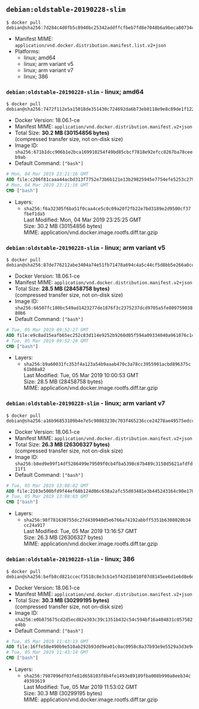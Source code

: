 ## `debian:oldstable-20190228-slim`

```console
$ docker pull debian@sha256:7d284c4d0fb5c8940bc25342addffcfbeb7fd8e7048b6a9beca80734c8d2347f
```

-	Manifest MIME: `application/vnd.docker.distribution.manifest.list.v2+json`
-	Platforms:
	-	linux; amd64
	-	linux; arm variant v5
	-	linux; arm variant v7
	-	linux; 386

### `debian:oldstable-20190228-slim` - linux; amd64

```console
$ docker pull debian@sha256:7472f112e5a15018de351430c724692da6b73eb0118e9e8c89de1f122af152df
```

-	Docker Version: 18.06.1-ce
-	Manifest MIME: `application/vnd.docker.distribution.manifest.v2+json`
-	Total Size: **30.2 MB (30154856 bytes)**  
	(compressed transfer size, not on-disk size)
-	Image ID: `sha256:671b1dcc906b1e2bca169910254f49bd85cbcf7818e92efcc8267ba78ceeb9ab`
-	Default Command: `["bash"]`

```dockerfile
# Mon, 04 Mar 2019 23:21:16 GMT
ADD file:c206f81caaa44acbd313f7752e73b6b121e13b29825945e7754efe5253c27975 in / 
# Mon, 04 Mar 2019 23:21:16 GMT
CMD ["bash"]
```

-	Layers:
	-	`sha256:f6a32305f6ba51f0caa4ce5c0c09a20f2fb22e7bd3189e2d9500cf37fbef1da5`  
		Last Modified: Mon, 04 Mar 2019 23:25:25 GMT  
		Size: 30.2 MB (30154856 bytes)  
		MIME: application/vnd.docker.image.rootfs.diff.tar.gzip

### `debian:oldstable-20190228-slim` - linux; arm variant v5

```console
$ docker pull debian@sha256:87de776212abe3404a74e51fb71478a694c4a5c44cf5d8bb5e266a0cd81dcdda
```

-	Docker Version: 18.06.1-ce
-	Manifest MIME: `application/vnd.docker.distribution.manifest.v2+json`
-	Total Size: **28.5 MB (28458758 bytes)**  
	(compressed transfer size, not on-disk size)
-	Image ID: `sha256:66507fc180bc549ad1423277de1876f3c2375237dcd9705a5fe80975903880b6`
-	Default Command: `["bash"]`

```dockerfile
# Tue, 05 Mar 2019 09:52:27 GMT
ADD file:e9c8ad15eafb65ec252c83d114e9252b9260d05f594a09334040a961076c14fe in / 
# Tue, 05 Mar 2019 09:52:28 GMT
CMD ["bash"]
```

-	Layers:
	-	`sha256:b9a60031fc353f4a123a54b9aaab470c3a78cc3955901acbd896375c61b08a82`  
		Last Modified: Tue, 05 Mar 2019 10:00:53 GMT  
		Size: 28.5 MB (28458758 bytes)  
		MIME: application/vnd.docker.image.rootfs.diff.tar.gzip

### `debian:oldstable-20190228-slim` - linux; arm variant v7

```console
$ docker pull debian@sha256:a16b96853109b4e7e5c90083230c703f465236cce24278ae49575edcc99d033d
```

-	Docker Version: 18.06.1-ce
-	Manifest MIME: `application/vnd.docker.distribution.manifest.v2+json`
-	Total Size: **26.3 MB (26306327 bytes)**  
	(compressed transfer size, not on-disk size)
-	Image ID: `sha256:b8ed9e99f14df5286499e79509f0cb4fba5398c67b489c3158d5621afdfd11f1`
-	Default Command: `["bash"]`

```dockerfile
# Tue, 05 Mar 2019 13:08:02 GMT
ADD file:2103e500bfd9f44ef68b124d06c638a2afc55d03481e3b445243164c90e1701d in / 
# Tue, 05 Mar 2019 13:08:03 GMT
CMD ["bash"]
```

-	Layers:
	-	`sha256:98f781630755dc27d430940d5e6766a74192abbff5351b6308020b34cc24a917`  
		Last Modified: Tue, 05 Mar 2019 13:16:57 GMT  
		Size: 26.3 MB (26306327 bytes)  
		MIME: application/vnd.docker.image.rootfs.diff.tar.gzip

### `debian:oldstable-20190228-slim` - linux; 386

```console
$ docker pull debian@sha256:befb8cd821ccecf3518c8e3cb1e5f42d1b010f07d8145ee6d1e6d8e6d05c2c82
```

-	Docker Version: 18.06.1-ce
-	Manifest MIME: `application/vnd.docker.distribution.manifest.v2+json`
-	Total Size: **30.3 MB (30299195 bytes)**  
	(compressed transfer size, not on-disk size)
-	Image ID: `sha256:e0b875675cd2d5ecd82e303c39c1351b432c54c594bf16a404831c057582e4bb`
-	Default Command: `["bash"]`

```dockerfile
# Tue, 05 Mar 2019 11:43:13 GMT
ADD file:16ffe58e490b9e510ab292b93dd9ea01c0ac0958c8a37b93e9e5529a3d3e9cad in / 
# Tue, 05 Mar 2019 11:43:14 GMT
CMD ["bash"]
```

-	Layers:
	-	`sha256:7987096df03fe81d658103f8b4fe1493e89189fba008b990a8eeb34c49393619`  
		Last Modified: Tue, 05 Mar 2019 11:53:02 GMT  
		Size: 30.3 MB (30299195 bytes)  
		MIME: application/vnd.docker.image.rootfs.diff.tar.gzip
